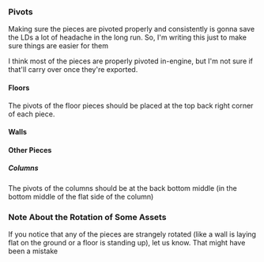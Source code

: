 
### Pivots

Making sure the pieces are pivoted properly and consistently is gonna save the LDs a lot of headache in the long run. So, I'm writing this just to make sure things are easier for them

I think most of the pieces are properly pivoted in-engine, but I'm not sure if that'll carry over once they're exported.

#### Floors

The pivots of the floor pieces should be placed at the top back right corner of each piece.

#### Walls

#### Other Pieces

##### Columns
The pivots of the columns should be at the back bottom middle (in the bottom middle of the flat side of the column)

### Note About the Rotation of Some Assets

If you notice that any of the pieces are strangely rotated (like a wall is laying flat on the ground or a floor is standing up), let us know. That might have been a mistake
